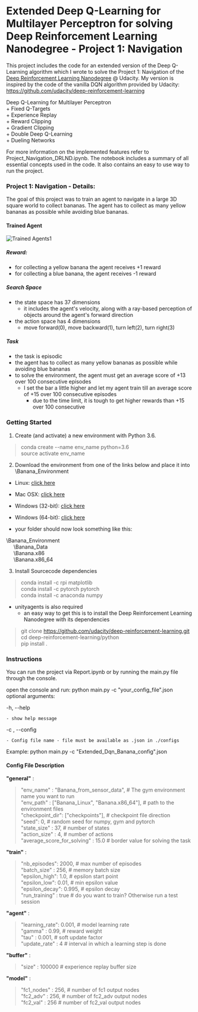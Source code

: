 # Extended Deep Q-Learning for Multilayer Perceptron for solving Deep Reinforcement Learning Nanodegree - Project 1: Navigation


This project includes the code for an extended version of the Deep Q-Learning algorithm which I wrote to solve the Project 1: Navigation of the [Deep Reinforcement Learning Nanodegree](https://www.udacity.com/course/deep-reinforcement-learning-nanodegree--nd893) @ Udacity. My version is inspired by the code of the vanilla DQN algorithm provided by Udacity: https://github.com/udacity/deep-reinforcement-learning


Deep Q-Learning for Multilayer Perceptron<br>
\+ Fixed Q-Targets<br>
\+ Experience Replay<br>
\+ Reward Clipping<br>
\+ Gradient Clipping<br>
\+ Double Deep Q-Learning<br>
\+ Dueling Networks<br>

For more information on the implemented features refer to Project_Navigation_DRLND.ipynb. The notebook includes a summary of all essential concepts used in the code. It also contains an easy to use way to run the project.

### Project 1: Navigation - Details:

The goal of this project was to train an agent to navigate in a large 3D square world to collect bananas. The agent has to collect as many yellow bananas as possible while avoiding blue bananas. 

[//]: # (Image References)

[image1]: https://raw.githubusercontent.com/cpow-89/Deep-Reinforcement-Learning-Nanodegree---Project-1-Navigation/master/images/Extended_Dqn_Banana_config.gif "Trained Agents1"

#### Trained Agent

![Trained Agents1][image1]

##### Reward:
- for collecting a yellow banana the agent receives +1 reward
- for collecting a blue banana, the agent receives -1 reward

##### Search Space
- the state space has 37 dimensions 
     - it includes the agent's velocity, along with a ray-based perception of objects around the agent's forward direction
- the action space has 4 dimensions
    - move forward(0), move backward(1), turn left(2), turn right(3)

##### Task
- the task is episodic
- the agent has to collect as many yellow bananas as possible while avoiding blue bananas
- to solve the environment, the agent must get an average score of +13 over 100 consecutive episodes
    - I set the bar a little higher and let my agent train till an average score of +15 over 100 consecutive episodes
        - due to the time limit, it is tough to get higher rewards than +15 over 100 consecutive 

### Getting Started

1. Create (and activate) a new environment with Python 3.6.

> conda create --name env_name python=3.6<br>
> source activate env_name

2. Download the environment from one of the links below and place it into \Banana_Environment


- Linux: [click here](https://s3-us-west-1.amazonaws.com/udacity-drlnd/P1/Banana/Banana_Linux.zip)
- Mac OSX: [click here](https://s3-us-west-1.amazonaws.com/udacity-drlnd/P1/Banana/Banana.app.zip)
- Windows (32-bit): [click here](https://s3-us-west-1.amazonaws.com/udacity-drlnd/P1/Banana/Banana_Windows_x86.zip)
- Windows (64-bit): [click here](https://s3-us-west-1.amazonaws.com/udacity-drlnd/P1/Banana/Banana_Windows_x86_64.zip)
    
    
- your folder should now look something like this:

\Banana_Environment<br>
&nbsp;&nbsp;&nbsp;&nbsp; \Banana_Data  <br>
&nbsp;&nbsp;&nbsp;&nbsp; \Banana.x86<br>
&nbsp;&nbsp;&nbsp;&nbsp; \Banana.x86_64<br>

3. Install Sourcecode dependencies

> conda install -c rpi matplotlib <br>
> conda install -c pytorch pytorch <br>
> conda install -c anaconda numpy <br>

- unityagents is also required
    - an easy way to get this is to install the Deep Reinforcement Learning Nanodegree with its dependencies
    
> git clone https://github.com/udacity/deep-reinforcement-learning.git<br>
> cd deep-reinforcement-learning/python<br>
> pip install .<br>

### Instructions

You can run the project via Report.ipynb or by running the main.py file through the console.



open the console and run: python main.py -c "your_config_file".json 
optional arguments:

-h, --help

    - show help message
    
-c , --config

    - Config file name - file must be available as .json in ./configs
    
Example: python main.py -c "Extended_Dqn_Banana_config".json 

#### Config File Description

**"general"** : <br>
> "env_name" : "Banana_from_sensor_data", # The gym environment name you want to run<br>
> "env_path" : ["Banana_Linux", "Banana.x86_64"], # path to the environment files<br>
> "checkpoint_dir": ["checkpoints"], # checkpoint file direction<br>
> "seed": 0, # random seed for numpy, gym and pytorch<br>
> "state_size" : 37, # number of states<br>
> "action_size" : 4, # number of actions<br>
> "average_score_for_solving" : 15.0 # border value for solving the task<br>

**"train"** : 
> "nb_episodes": 2000, # max number of episodes<br>
> "batch_size" : 256, # memory batch size<br>
> "epsilon_high": 1.0, # epsilon start point<br>
> "epsilon_low": 0.01, # min epsilon value<br>
> "epsilon_decay": 0.995, # epsilon decay<br>
> "run_training" : true # do you want to train? Otherwise run a test session<br>

**"agent"** :
> "learning_rate": 0.001, # model learning rate<br>
> "gamma" : 0.99, # reward weight<br>
> "tau" : 0.001, # soft update factor<br>
> "update_rate" : 4 # interval in which a learning step is done<br>

**"buffer"** :
> "size" : 100000 # experience replay buffer size<br>

**"model"** :
> "fc1_nodes" : 256, # number of fc1 output nodes<br>
> "fc2_adv" : 256, # number of fc2_adv output nodes<br>
> "fc2_val" : 256 # number of fc2_val output nodes<br>
